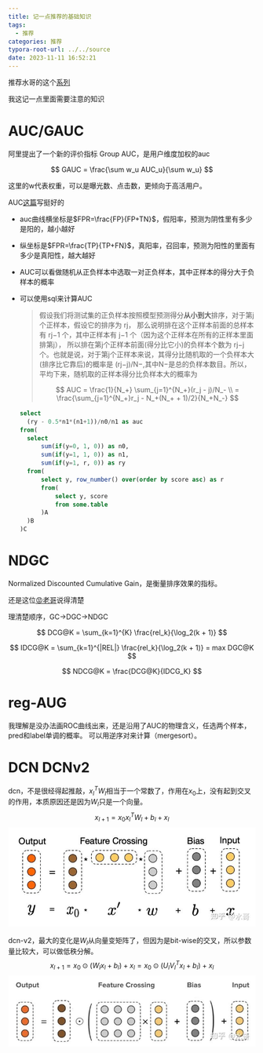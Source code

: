 ```yaml
---
title: 记一点推荐的基础知识
tags:
  - 推荐
categories: 推荐
typora-root-url: ../../source
date: 2023-11-11 16:52:21
---
```


推荐水哥的这个[系列](https://zhuanlan.zhihu.com/p/407871839)

我这记一点里面需要注意的知识

# AUC/GAUC

阿里提出了一个新的评价指标 Group AUC，是用户维度加权的auc

$$
GAUC = \frac{\sum w_u AUC_u}{\sum w_u}
$$

这里的w代表权重，可以是曝光数、点击数，更倾向于高活用户。

AUC[这篇](https://tracholar.github.io/machine-learning/2018/01/26/auc.html)写挺好的

- auc曲线横坐标是$FPR=\frac{FP}{FP+TN}$，假阳率，预测为阴性里有多少是阳的，越小越好

- 纵坐标是$FPR=\frac{TP}{TP+FN}$，真阳率，召回率，预测为阳性的里面有多少是真阳性，越大越好

- AUC可以看做随机从正负样本中选取一对正负样本，其中正样本的得分大于负样本的概率

- 可以使用sql来计算AUC
  
  > 假设我们将测试集的正负样本按照模型预测得分**从小到大**排序，对于第j
  > 个正样本，假设它的排序为 rj， 那么说明排在这个正样本前面的总样本有 rj−1
  > 个，其中正样本有 j−1 个（因为这个正样本在所有的正样本里面排第j）， 所以排在第j个正样本前面(得分比它小)的负样本个数为 rj−j个。也就是说，对于第j个正样本来说，其得分比随机取的一个负样本大(排序比它靠后)的概率是 (rj−j)/N−,其中N−是总的负样本数目。所以，平均下来，随机取的正样本得分比负样本大的概率为
  > 
  > $$
  > AUC = \frac{1}{N_+} \sum_{j=1}^{N_+}(r_j - j)/N_- \\
  = \frac{\sum_{j=1}^{N_+}r_j - N_+(N_+ + 1)/2}{N_+N_-}
  > $$
  
  ```sql
  select
    (ry - 0.5*n1*(n1+1))/n0/n1 as auc
  from(
    select
        sum(if(y=0, 1, 0)) as n0,
        sum(if(y=1, 1, 0)) as n1,
        sum(if(y=1, r, 0)) as ry
    from(
        select y, row_number() over(order by score asc) as r
        from(
            select y, score
            from some.table
        )A
    )B
  )C
  ```

# NDGC

Normalized Discounted Cumulative Gain，是衡量排序效果的指标。

还是这位[😡老哥](https://blog.csdn.net/xihuanyuye/article/details/85019816)说得清楚

理清楚顺序，GC->DGC->NDGC

$$
DCG@K = \sum_{k=1}^{K} \frac{rel_k}{\log_2(k + 1)}
$$

$$
IDCG@K = \sum_{k=1}^{|REL|} \frac{rel_k}{\log_2(k + 1)} = max DGC@K
$$

$$
NDCG@K = \frac{DCG@K}{IDCG_K}
$$

# reg-AUG

我理解是没办法画ROC曲线出来，还是沿用了AUC的物理含义，任选两个样本，pred和label单调的概率。
可以用逆序对来计算（mergesort）。



# DCN DCNv2



dcn，不是很经得起推敲，$x_l^TW_l$相当于一个常数了，作用在$x_0$上，没有起到交叉的作用，本质原因还是因为$W_l$只是一个向量。
$$
x_{l+1} = x_0x_l^TW_l+b_l+x_l
$$
![img](/images/v2-e443530db2bba578bb973bcdee54afda_1440w.jpg)

dcn-v2，最大的变化是$W_l$从向量变矩阵了，但因为是bit-wise的交叉，所以参数量比较大，可以做低秩分解。
$$
x_{l+1}=x_0\odot(W_lx_l + b_l)+x_l
=x_0\odot(U_lV_l^Tx_l + b_l)+x_l
$$
![img](/images/v2-ad511d769a222bf1a12301942dcfc00c_1440w.jpg)

